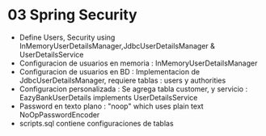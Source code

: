 # 03 Spring Security

- Define Users, Security using InMemoryUserDetailsManager,JdbcUserDetailsManager & UserDetailsService
- Configuracion de usuarios en memoria : InMemoryUserDetailsManager
- Configuracion de usuarios en BD : Implementacion de JdbcUserDetailsManager, requiere tablas : users y authorities
- Configuracion personalizada : Se agrega tabla customer, y servicio : EazyBankUserDetails implements UserDetailsService
- Password en texto plano : "noop" which uses plain text NoOpPasswordEncoder
- scripts.sql contiene configuraciones de tablas